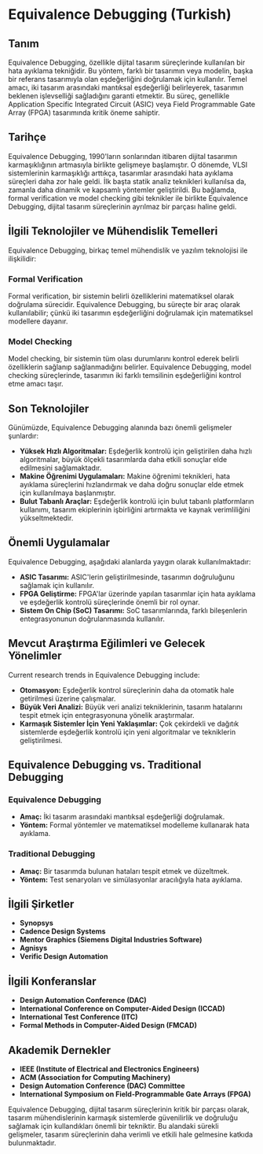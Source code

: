 # Equivalence Debugging (Turkish)

## Tanım
Equivalence Debugging, özellikle dijital tasarım süreçlerinde kullanılan bir hata ayıklama tekniğidir. Bu yöntem, farklı bir tasarımın veya modelin, başka bir referans tasarımıyla olan eşdeğerliğini doğrulamak için kullanılır. Temel amacı, iki tasarım arasındaki mantıksal eşdeğerliği belirleyerek, tasarımın beklenen işlevselliği sağladığını garanti etmektir. Bu süreç, genellikle Application Specific Integrated Circuit (ASIC) veya Field Programmable Gate Array (FPGA) tasarımında kritik öneme sahiptir.

## Tarihçe
Equivalence Debugging, 1990'ların sonlarından itibaren dijital tasarımın karmaşıklığının artmasıyla birlikte gelişmeye başlamıştır. O dönemde, VLSI sistemlerinin karmaşıklığı arttıkça, tasarımlar arasındaki hata ayıklama süreçleri daha zor hale geldi. İlk başta statik analiz teknikleri kullanılsa da, zamanla daha dinamik ve kapsamlı yöntemler geliştirildi. Bu bağlamda, formal verification ve model checking gibi teknikler ile birlikte Equivalence Debugging, dijital tasarım süreçlerinin ayrılmaz bir parçası haline geldi.

## İlgili Teknolojiler ve Mühendislik Temelleri
Equivalence Debugging, birkaç temel mühendislik ve yazılım teknolojisi ile ilişkilidir:

### Formal Verification
Formal verification, bir sistemin belirli özelliklerini matematiksel olarak doğrulama sürecidir. Equivalence Debugging, bu süreçte bir araç olarak kullanılabilir; çünkü iki tasarımın eşdeğerliğini doğrulamak için matematiksel modellere dayanır.

### Model Checking
Model checking, bir sistemin tüm olası durumlarını kontrol ederek belirli özelliklerin sağlanıp sağlanmadığını belirler. Equivalence Debugging, model checking süreçlerinde, tasarımın iki farklı temsilinin eşdeğerliğini kontrol etme amacı taşır.

## Son Teknolojiler
Günümüzde, Equivalence Debugging alanında bazı önemli gelişmeler şunlardır:

- **Yüksek Hızlı Algoritmalar:** Eşdeğerlik kontrolü için geliştirilen daha hızlı algoritmalar, büyük ölçekli tasarımlarda daha etkili sonuçlar elde edilmesini sağlamaktadır.
- **Makine Öğrenimi Uygulamaları:** Makine öğrenimi teknikleri, hata ayıklama süreçlerini hızlandırmak ve daha doğru sonuçlar elde etmek için kullanılmaya başlanmıştır.
- **Bulut Tabanlı Araçlar:** Eşdeğerlik kontrolü için bulut tabanlı platformların kullanımı, tasarım ekiplerinin işbirliğini artırmakta ve kaynak verimliliğini yükseltmektedir.

## Önemli Uygulamalar
Equivalence Debugging, aşağıdaki alanlarda yaygın olarak kullanılmaktadır:

- **ASIC Tasarımı:** ASIC'lerin geliştirilmesinde, tasarımın doğruluğunu sağlamak için kullanılır.
- **FPGA Geliştirme:** FPGA'lar üzerinde yapılan tasarımlar için hata ayıklama ve eşdeğerlik kontrolü süreçlerinde önemli bir rol oynar.
- **Sistem On Chip (SoC) Tasarımı:** SoC tasarımlarında, farklı bileşenlerin entegrasyonunun doğrulanmasında kullanılır.

## Mevcut Araştırma Eğilimleri ve Gelecek Yönelimler
Current research trends in Equivalence Debugging include:

- **Otomasyon:** Eşdeğerlik kontrol süreçlerinin daha da otomatik hale getirilmesi üzerine çalışmalar.
- **Büyük Veri Analizi:** Büyük veri analizi tekniklerinin, tasarım hatalarını tespit etmek için entegrasyonuna yönelik araştırmalar.
- **Karmaşık Sistemler İçin Yeni Yaklaşımlar:** Çok çekirdekli ve dağıtık sistemlerde eşdeğerlik kontrolü için yeni algoritmalar ve tekniklerin geliştirilmesi.

## Equivalence Debugging vs. Traditional Debugging
### Equivalence Debugging
- **Amaç:** İki tasarım arasındaki mantıksal eşdeğerliği doğrulamak.
- **Yöntem:** Formal yöntemler ve matematiksel modelleme kullanarak hata ayıklama.

### Traditional Debugging
- **Amaç:** Bir tasarımda bulunan hataları tespit etmek ve düzeltmek.
- **Yöntem:** Test senaryoları ve simülasyonlar aracılığıyla hata ayıklama.

## İlgili Şirketler
- **Synopsys**
- **Cadence Design Systems**
- **Mentor Graphics (Siemens Digital Industries Software)**
- **Agnisys**
- **Verific Design Automation**

## İlgili Konferanslar
- **Design Automation Conference (DAC)**
- **International Conference on Computer-Aided Design (ICCAD)**
- **International Test Conference (ITC)**
- **Formal Methods in Computer-Aided Design (FMCAD)**

## Akademik Dernekler
- **IEEE (Institute of Electrical and Electronics Engineers)**
- **ACM (Association for Computing Machinery)**
- **Design Automation Conference (DAC) Committee**
- **International Symposium on Field-Programmable Gate Arrays (FPGA)**

Equivalence Debugging, dijital tasarım süreçlerinin kritik bir parçası olarak, tasarım mühendislerinin karmaşık sistemlerde güvenilirlik ve doğruluğu sağlamak için kullandıkları önemli bir tekniktir. Bu alandaki sürekli gelişmeler, tasarım süreçlerinin daha verimli ve etkili hale gelmesine katkıda bulunmaktadır.